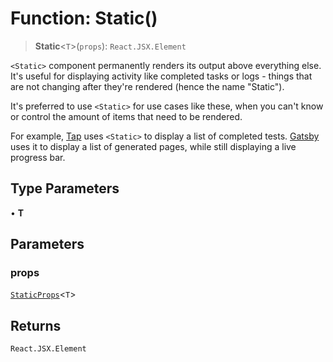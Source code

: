 # Function: Static()

> **Static**\<`T`\>(`props`): `React.JSX.Element`

`<Static>` component permanently renders its output above everything else.
It's useful for displaying activity like completed tasks or logs - things that
are not changing after they're rendered (hence the name "Static").

It's preferred to use `<Static>` for use cases like these, when you can't know
or control the amount of items that need to be rendered.

For example, [Tap](https://github.com/tapjs/node-tap) uses `<Static>` to display
a list of completed tests. [Gatsby](https://github.com/gatsbyjs/gatsby) uses it
to display a list of generated pages, while still displaying a live progress bar.

## Type Parameters

• **T**

## Parameters

### props

[`StaticProps`](../type-aliases/StaticProps.md)\<`T`\>

## Returns

`React.JSX.Element`

